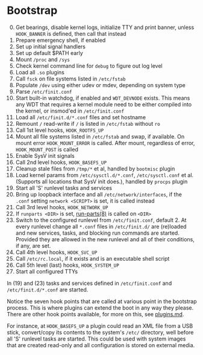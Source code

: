 Bootstrap
=========

0. Get bearings, disable kernel logs, initialize TTY and print banner,
   unless `HOOK_BANNER` is defined, then call that instead
1. Prepare emergency shell, if enabled
2. Set up initial signal handlers
3. Set up default $PATH early
4. Mount `/proc` and `/sys`
5. Check kernel command line for `debug` to figure out log level
6. Load all `.so` plugins
7. Call `fsck` on file systems listed in `/etc/fstab`
8. Populate `/dev` using either udev or mdev, depending on system type
9. Parse `/etc/finit.conf`
10. Start built-in watchdog, if enabled and `WDT_DEVNODE` exists.  This
    means any WDT that requires a kernel module need to be either
    compiled into the kernel, or insmod'ed in `/etc/finit.conf`
11. Load all `/etc/finit.d/*.conf` files and set hostname
12. Remount `/` read-write if `/` is listed in `/etc/fstab` without `ro`
13. Call 1st level hooks, `HOOK_ROOTFS_UP`
14. Mount all file systems listed in `/etc/fstab` and swap, if available.
    On mount error `HOOK_MOUNT_ERROR` is called.  After mount, regardless
    of error, `HOOK_MOUNT_POST` is called
15. Enable SysV init signals
16. Call 2nd level hooks, `HOOK_BASEFS_UP`
17. Cleanup stale files from `/tmp/*` et al, handled by `bootmisc` plugin
18. Load kernel params from `/etc/sysctl.d/*.conf`, `/etc/sysctl.conf`
    et al. (Supports all locations that SysV init does.), handled by
    `procps` plugin
19. Start all 'S' runlevel tasks and services
20. Bring up loopback interface and all `/etc/network/interfaces`, if
    the `.conf` setting `network <SCRIPT>` is set, it is called instead
21. Call 3rd level hooks, `HOOK_NETWORK_UP`
22. If `runparts <DIR>` is set, [run-parts(8)][] is called on `<DIR>`
23. Switch to the configured runlevel from `/etc/finit.conf`, default 2.
    At every runlevel change all `*.conf` files in `/etc/finit.d/` are
    (re)loaded and new services, tasks, and blocking run commands are
    started.  Provided they are allowed in the new runlevel and all of
    their conditions, if any, are set.
24. Call 4th level hooks, `HOOK_SVC_UP`
25. Call `/etc/rc.local`, if it exists and is an executable shell script
26. Call 5th level (last) hooks, `HOOK_SYSTEM_UP`
27. Start all configured TTYs

In (19) and (23) tasks and services defined in `/etc/finit.conf` and
`/etc/finit.d/*.conf` are started.

Notice the seven hook points that are called at various point in the
bootstrap process.  This is where plugins can extend the boot in any
way they please.  There are other hook points available, for more on
this, see [plugins.md](plugins.md).

For instance, at `HOOK_BASEFS_UP` a plugin could read an XML file from a
USB stick, convert/copy its contents to the system's `/etc/` directory,
well before all 'S' runlevel tasks are started.  This could be used with
system images that are created read-only and all configuration is stored
on external media.

[run-parts(8)]: http://manpages.debian.org/cgi-bin/man.cgi?query=run-parts
